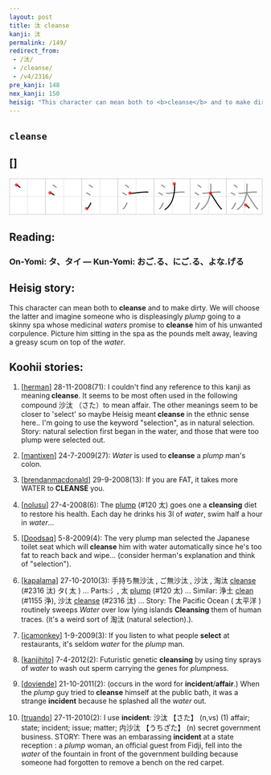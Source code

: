```yaml
---
layout: post
title: 汰 cleanse
kanji: 汰
permalink: /149/
redirect_from:
 - /汰/
 - /cleanse/
 - /v4/2316/
pre_kanji: 148
nex_kanji: 150
heisig: "This character can mean both to <b>cleanse</b> and to make dirty. We will choose the latter and imagine someone who is displeasingly <i>plump</i> going to a skinny spa whose medicinal <i>waters</i> promise to <b>cleanse</b> him of his unwanted corpulence. Picture him sitting in the spa as the pounds melt away, leaving a greasy scum on top of the <i>water</i>."
---
```


## `cleanse`

## []

<div class="stroke"><img src="../images/E6B1B0.png" /></div>

## Reading:

### On-Yomi: タ、タイ &mdash; Kun-Yomi: おご.る、にご.る、よな.げる

## Heisig story:

This character can mean both to <b>cleanse</b> and to make dirty. We will choose the latter and imagine someone who is displeasingly <i>plump</i> going to a skinny spa whose medicinal <i>waters</i> promise to <b>cleanse</b> him of his unwanted corpulence. Picture him sitting in the spa as the pounds melt away, leaving a greasy scum on top of the <i>water</i>.

## Koohii stories:

1) [<a href="http://kanji.koohii.com/profile/herman">herman</a>] 28-11-2008(71): I couldn&#039;t find any reference to this kanji as meaning<strong> cleanse</strong>. It seems to be most often used in the following compound 沙汰 （さた）to mean affair. The other meanings seem to be closer to &#039;select&#039; so maybe Heisig meant<strong> cleanse</strong> in the ethnic sense here.. I&#039;m going to use the keyword &quot;selection&quot;, as in natural selection. Story: natural selection first began in the water, and those that were too plump were selected out.

2) [<a href="http://kanji.koohii.com/profile/mantixen">mantixen</a>] 24-7-2009(27): <em>Water</em> is used to<strong> cleanse</strong> a <em>plump</em> man&#039;s colon.

3) [<a href="http://kanji.koohii.com/profile/brendanmacdonald">brendanmacdonald</a>] 29-9-2008(13): If you are FAT, it takes more WATER to<strong> CLEANSE</strong> you.

4) [<a href="http://kanji.koohii.com/profile/nolusu">nolusu</a>] 27-4-2008(6): The <a href="../120">plump</a> (#120 太) goes one a <strong>cleansing</strong> diet to restore his health. Each day he drinks his 3l of <em>water</em>, swim half a hour in <em>water</em>...

5) [<a href="http://kanji.koohii.com/profile/Doodsaq">Doodsaq</a>] 5-8-2009(4): The very plump man selected the Japanese toilet seat which will<strong> cleanse</strong> him with water automatically since he&#039;s too fat to reach back and wipe... (consider herman&#039;s explanation and think of &quot;selection&quot;).

6) [<a href="http://kanji.koohii.com/profile/kapalama">kapalama</a>] 27-10-2010(3): 手持ち無沙汰 , ご無沙汰 , 沙汰 , 淘汰 <a href="../2316">cleanse</a> (#2316 汰) タ( 太 ) ... Parts:氵, 太 <a href="../120">plump</a> (#120 太) ... Similar: 浄土 <a href="../1155">clean</a> (#1155 浄), 沙汰 <a href="../2316">cleanse</a> (#2316 汰) ... Story: The Pacific Ocean ( 太平洋 ) routinely sweeps <em>Water</em> over low lying islands <strong>Cleansing</strong> them of human traces. (it&#039;s a weird sort of 淘汰 (natural selection).).

7) [<a href="http://kanji.koohii.com/profile/icamonkey">icamonkey</a>] 1-9-2009(3): If you listen to what people <strong>select</strong> at restaurants, it&#039;s seldom <em>water</em> for the <em>plump</em> man.

8) [<a href="http://kanji.koohii.com/profile/kanjihito">kanjihito</a>] 7-4-2012(2): Futuristic genetic <strong>cleansing</strong> by using tiny sprays of <em>water</em> to wash out sperm carrying the genes for <em>plump</em>ness.

9) [<a href="http://kanji.koohii.com/profile/doviende">doviende</a>] 21-10-2011(2): (occurs in the word for <strong>incident</strong>/<strong>affair</strong>.) When the <em>plump</em> guy tried to<strong> cleanse</strong> himself at the public bath, it was a strange <strong>incident</strong> because he splashed all the <em>water</em> out.

10) [<a href="http://kanji.koohii.com/profile/truando">truando</a>] 27-11-2010(2): I use <strong>incident</strong>: 沙汰 【さた】 (n,vs) (1) affair; state; incident; issue; matter; 内沙汰 【うちざた】 (n) secret government business. STORY: There was an embarassing <strong>incident</strong> at a state reception : a <em>plump</em> woman, an official guest from Fidji, fell into the <em>water</em> of the fountain in front of the government building because someone had forgotten to remove a bench on the red carpet.
